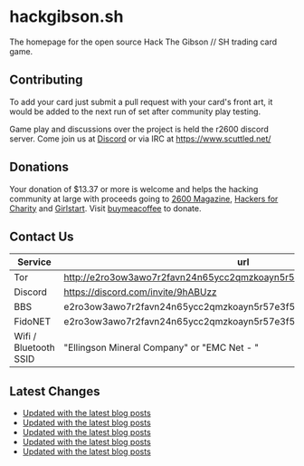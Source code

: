 # hackgibson.sh
The homepage for the open source Hack The Gibson // SH trading card game.


## Contributing

To add your card just submit a pull request with your card's front art, it would be added to the next run of set after community play testing.

Game play and discussions over the project is held the r2600 discord server. Come join us at [Discord](https://discord.com/invite/9hABUzz) or via IRC at https://www.scuttled.net/


## Donations

Your donation of $13.37 or more is welcome and helps the hacking community at large with proceeds going to [2600 Magazine](https://2600.com/), [Hackers for Charity](https://hackersforcharity.org) and [Girlstart](https://girlstart.org).  Visit [buymeacoffee](https://www.buymeacoffee.com/hackgibson.sh) to donate.


## Contact Us

Service | url
-|-
Tor | http://e2ro3ow3awo7r2favn24n65ycc2qmzkoayn5r57e3f56nvjwdcgg32ad.onion
Discord | https://discord.com/invite/9hABUzz
BBS | e2ro3ow3awo7r2favn24n65ycc2qmzkoayn5r57e3f56nvjwdcgg32ad.onion:23
FidoNET | e2ro3ow3awo7r2favn24n65ycc2qmzkoayn5r57e3f56nvjwdcgg32ad.onion:24554
Wifi / Bluetooth SSID | "Ellingson Mineral Company" or "EMC Net - <fidonet address>"

## Latest Changes
<!-- BLOG-POST-LIST:START -->
- [Updated with the latest blog posts](https://github.com/DFW2600/hackgibson.sh/commit/8ededec49760bde72e21e835b4bee8a538d12c06)
- [Updated with the latest blog posts](https://github.com/DFW2600/hackgibson.sh/commit/3f32e8006459010b344a7c2408a9bcef3f9b72b5)
- [Updated with the latest blog posts](https://github.com/DFW2600/hackgibson.sh/commit/3cf9a63f4477131e6e834ebb9bc55732eb4d5a5d)
- [Updated with the latest blog posts](https://github.com/DFW2600/hackgibson.sh/commit/b93e8adf28848e61ca36bb8bca6b19512b2db8cc)
- [Updated with the latest blog posts](https://github.com/DFW2600/hackgibson.sh/commit/d3529e5ef480cbb463f2450c90a2a7aef29ff798)
<!-- BLOG-POST-LIST:END -->
